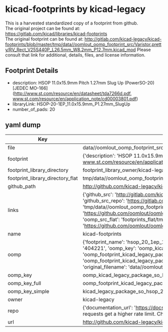 # kicad-footprints by kicad-legacy  
This is a harvested standardized copy of a footprint from github.  
The original project can be found at:  
https://gitlab.com/kicad/libraries/kicad-footprints  
The original footprint can be found at:
http://gitlab.com/kicad-legacy/kicad-footprints/blob/master/tmp/data//oomlout_oomp_footprint_src/Varistor.pretty/RV_Rect_V25S440P_L26.5mm_W8.2mm_P12.7mm.kicad_mod
Please consult that link for additional, details, files, and license information.  
## Footprint Details
* description: HSOP 11.0x15.9mm Pitch 1.27mm Slug Up (PowerSO-20) [JEDEC MO-166] (http://www.st.com/resource/en/datasheet/tda7266d.pdf, www.st.com/resource/en/application_note/cd00003801.pdf)  
* libraryLink: HSOP-20-1EP_11.0x15.9mm_P1.27mm_SlugUp  
* number_of_pads: 20  
## yaml dump  
| Key | Value |  
| --- | --- |  
| file | data//oomlout_oomp_footprint_src/kicad-footprints/Package_SO.pretty/HSOP-20-1EP_11.0x15.9mm_P1.27mm_SlugUp.kicad_mod |  
| footprint | {'description': 'HSOP 11.0x15.9mm Pitch 1.27mm Slug Up (PowerSO-20) [JEDEC MO-166] (http://www.st.com/resource/en/datasheet/tda7266d.pdf, www.st.com/resource/en/application_note/cd00003801.pdf)', 'libraryLink': 'HSOP-20-1EP_11.0x15.9mm_P1.27mm_SlugUp', 'number_of_pads': 20} |  
| footprint_library_directory | footprint_library_owner/kicad-legacy_kicad-footprints |  
| footprint_library_directory_flat | tmp/data//oomlout_oomp_footprint_src/footprints_flat/kicad_legacy_package_so_hsop_20_1ep_11_0x15_9mm_p1_27mm_slugup/working |  
| github_path | http://github.com/kicad-legacy/kicad-footprints/blob/master/tmp/data//oomlout_oomp_footprint_src/Package_SO.pretty/HSOP-20-1EP_11.0x15.9mm_P1.27mm_SlugUp.kicad_mod |  
| links | {'github_src': 'http://gitlab.com/kicad-legacy/kicad-footprints/blob/master/tmp/data//oomlout_oomp_footprint_src/Varistor.pretty/RV_Rect_V25S440P_L26.5mm_W8.2mm_P12.7mm.kicad_mod', 'github_src_repo': 'https://gitlab.com/kicad/libraries/kicad-footprints', 'oomp_bot': 'tmp/data//oomlout_oomp_footprint_src/footprints/kicad_legacy_package_so_hsop_20_1ep_11_0x15_9mm_p1_27mm_slugup/working', 'oomp_bot_github': 'https://github.com/oomlout/oomlout_oomp_footprint_bot/tree/main/tmp/data//oomlout_oomp_footprint_src/footprints/kicad_legacy_package_so_hsop_20_1ep_11_0x15_9mm_p1_27mm_slugup/working', 'oomp_src_flat': 'footprints_flat/tmp/data//oomlout_oomp_footprint_src/footprints_flat/kicad_legacy_package_so_hsop_20_1ep_11_0x15_9mm_p1_27mm_slugup/working', 'oomp_src_flat_github': 'https://github.com/oomlout/oomlout_oomp_footprint_src/tree/main/tmp/data//oomlout_oomp_footprint_src/footprints_flat/kicad_legacy_package_so_hsop_20_1ep_11_0x15_9mm_p1_27mm_slugup/working'} |  
| name | kicad-footprints |  
| oomp | {'footprint_name': 'hsop_20_1ep_11_0x15_9mm_p1_27mm_slugup', 'library_name': 'package_so', 'md5': '4042210f7af893bacc87e8cba7416b66', 'md5_10': '4042210f7a', 'md5_5': '40422', 'md5_6': '404221', 'oomp_key': 'oomp_kicad_legacy_package_so_hsop_20_1ep_11_0x15_9mm_p1_27mm_slugup', 'oomp_key_extra': 'oomp_footprint_kicad_legacy_package_so_hsop_20_1ep_11_0x15_9mm_p1_27mm_slugup', 'oomp_key_full': 'oomp_footprint_kicad_legacy_package_so_hsop_20_1ep_11_0x15_9mm_p1_27mm_slugup_404221', 'oomp_key_simple': 'kicad_legacy_package_so_hsop_20_1ep_11_0x15_9mm_p1_27mm_slugup', 'original_filename': 'data//oomlout_oomp_footprint_src/kicad-footprints/Package_SO.pretty/HSOP-20-1EP_11.0x15.9mm_P1.27mm_SlugUp.kicad_mod', 'owner_name': 'kicad_legacy'} |  
| oomp_key | oomp_kicad_legacy_package_so_hsop_20_1ep_11_0x15_9mm_p1_27mm_slugup |  
| oomp_key_full | oomp_footprint_kicad_legacy_package_so_hsop_20_1ep_11_0x15_9mm_p1_27mm_slugup |  
| oomp_key_simple | kicad_legacy_package_so_hsop_20_1ep_11_0x15_9mm_p1_27mm_slugup |  
| owner | kicad-legacy |  
| repo | {'documentation_url': 'https://docs.github.com/rest/overview/resources-in-the-rest-api#rate-limiting', 'message': "API rate limit exceeded for 84.66.142.224. (But here's the good news: Authenticated requests get a higher rate limit. Check out the documentation for more details.)"} |  
| url | http://github.com/kicad-legacy/kicad-footprints |  

